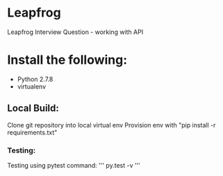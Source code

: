 # Leapfrog
Leapfrog Interview Question - working with API


# Install the following:
* Python 2.7.8
* virtualenv

## Local Build:
Clone git repository into local virtual env
Provision env with "pip install -r requirements.txt"


### Testing:
Testing using pytest command:
'''
py.test -v
'''



